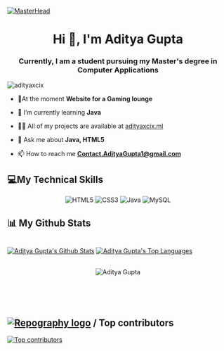 [![MasterHead](https://holopin.me/adityaxcix)](https://holopin.io/@adityaxcix)
<h1 align="center">Hi 👋, I'm Aditya Gupta</h1>
<h3 align="center">Currently, I am a student pursuing my Master's degree in Computer Applications</h3>

<p align="left"> <img src="https://komarev.com/ghpvc/?username=adityaxcix&label=Profile%20views&color=0e75b6&style=flat" alt="adityaxcix" /> </p>

- 🔭At the moment **Website for a Gaming lounge**

- 🌱 I’m currently learning **Java**

- 👨‍💻 All of my projects are available at [adityaxcix.ml](adityaxcix.ml)

- 💬 Ask me about **Java, HTML5**

- 📫 How to reach me **Contact.AdityaGupta1@gmail.com**


## 💻My Technical Skills

<p align="center">
    
 <img alt="HTML5" src="https://img.shields.io/badge/html5-%23E34F26.svg?&style=for-the-badge&logo=html5&logoColor=white" />
 <img alt="CSS3" src="https://img.shields.io/badge/css3-%231572B6.svg?&style=for-the-badge&logo=css3&logoColor=white" />
 <img alt="Java" src="https://img.shields.io/badge/java-%23ED8B00.svg?&style=for-the-badge&logo=java&logoColor=white" />
 <img alt="MySQL" src="https://img.shields.io/badge/MySQL-00000F?style=for-the-badge&logo=mysql&logoColor=white" />

<!--  <img alt="VS Code" src="https://img.shields.io/badge/Visual_Studio_Code-0078D4?style=for-the-badge&logo=visual%20studio%20code&logoColor=white" /> -->
 
## 📊 My Github Stats

  <br/>
    <a href="https://github.com/adityaxcix/github-readme-stats"><img alt="Aditya Gupta's Github Stats" src="https://github-readme-stats.vercel.app/api?username=adityaxcix&show_icons=true&count_private=true&theme=react&hide_border=true&bg_color=0D1117" /></a>
  <a href="https://github.com/adityaxcix/github-readme-stats"><img alt="Aditya Gupta's Top Languages" src="https://github-readme-stats.vercel.app/api/top-langs/?username=adityaxcix&langs_count=8&count_private=true&layout=compact&theme=react&hide_border=true&bg_color=0D1117" /></a>
  <br/>
  
  
  <br/>
  <div align="center">
<p><img align="center" src="https://github-readme-streak-stats.herokuapp.com/?user=adityaxcix&theme=react" alt="Aditya Gupta"/></p>
  </div>
<br/>


<br/>
<br/>


## [![Repography logo](https://images.repography.com/logo.svg)](https://repography.com) / Top contributors
[![Top contributors](https://images.repography.com/33872148/adityaxcix/Java-Beginner-Programs/top-contributors/hewW8cYnglPKmZ0pLBTCcekiOLSdKe9DehzwpnLGShU/DusiT6vTZZERRi6qjSzvrWyQTBMDFhaTyZ2JIKoxdEo_table.svg)](https://github.com/adityaxcix/Java-Beginner-Programs/graphs/contributors)
<br>


